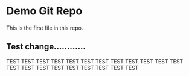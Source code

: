 # Demo Git Repo

This is the first file in this repo.

## Test change............

TEST TEST TEST
TEST TEST TEST
TEST TEST TEST
TEST TEST TEST
TEST TEST TEST
TEST TEST TEST
TEST TEST TEST